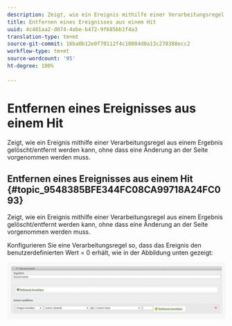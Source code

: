 ```yaml
---
description: Zeigt, wie ein Ereignis mithilfe einer Verarbeitungsregel aus einem Ergebnis gelöscht/entfernt werden kann, ohne dass eine Änderung an der Seite vorgenommen werden muss.
title: Entfernen eines Ereignisses aus einem Hit
uuid: 4c481aa2-d074-4abe-b472-9f685bb1f4a3
translation-type: tm+mt
source-git-commit: 16ba0b12e0f70112f4c10804d0a13c278388ecc2
workflow-type: tm+mt
source-wordcount: '95'
ht-degree: 100%

---
```



# Entfernen eines Ereignisses aus einem Hit

Zeigt, wie ein Ereignis mithilfe einer Verarbeitungsregel aus einem Ergebnis gelöscht/entfernt werden kann, ohne dass eine Änderung an der Seite vorgenommen werden muss.

## Entfernen eines Ereignisses aus einem Hit {#topic_9548385BFE344FC08CA99718A24FC093}

Zeigt, wie ein Ereignis mithilfe einer Verarbeitungsregel aus einem Ergebnis gelöscht/entfernt werden kann, ohne dass eine Änderung an der Seite vorgenommen werden muss.

Konfigurieren Sie eine Verarbeitungsregel so, dass das Ereignis den benutzerdefinierten Wert = 0 erhält, wie in der Abbildung unten gezeigt:

![](assets/remove_event.png)

